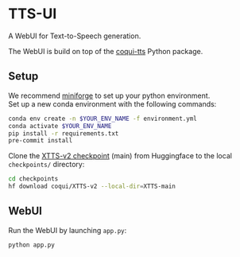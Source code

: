 # TTS-UI

A WebUI for Text-to-Speech generation.

The WebUI is build on top of the [coqui-tts](https://github.com/idiap/coqui-ai-TTS) Python package.

## Setup

We recommend [miniforge](https://conda-forge.org/download/) to set up your python environment. \
Set up a new conda environment with the following commands:

```bash
conda env create -n $YOUR_ENV_NAME -f environment.yml
conda activate $YOUR_ENV_NAME
pip install -r requirements.txt
pre-commit install
```

Clone the [XTTS-v2 checkpoint](https://huggingface.co/coqui/XTTS-v2) (main) from Huggingface to the local `checkpoints/` directory:

```bash
cd checkpoints
hf download coqui/XTTS-v2 --local-dir=XTTS-main
```

## WebUI

Run the WebUI by launching `app.py`:

```bash
python app.py
```
